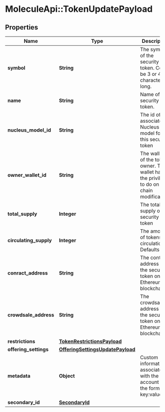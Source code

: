 # MoleculeApi::TokenUpdatePayload

## Properties
Name | Type | Description | Notes
------------ | ------------- | ------------- | -------------
**symbol** | **String** | The symbol of the security token. Could be 3 or 4 characters long. | [optional] 
**name** | **String** | Name of the security token. | [optional] 
**nucleus_model_id** | **String** | The id of the associated Nucleus model for this security token | [optional] 
**owner_wallet_id** | **String** | The wallet id of the token owner. This wallet has the privileges to do on-chain modifications | [optional] 
**total_supply** | **Integer** | The total supply of the security token | [optional] 
**circulating_supply** | **Integer** | The amount of tokens in circulation. Defaults to 0 | [optional] 
**conract_address** | **String** | The contract address of the security token on the Ethereum blockchain | [optional] 
**crowdsale_address** | **String** | The crowdsale address of the security token on the Ethereum blockchain | [optional] 
**restrictions** | [**TokenRestrictionsPayload**](TokenRestrictionsPayload.md) |  | [optional] 
**offering_settings** | [**OfferingSettingsUpdatePayload**](OfferingSettingsUpdatePayload.md) |  | [optional] 
**metadata** | **Object** | Custom information associated with the account in the format key:value | [optional] 
**secondary_id** | [**SecondaryId**](SecondaryId.md) |  | [optional] 


